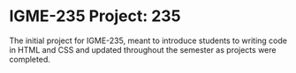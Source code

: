 # IGME-235 Project: 235
The initial project for IGME-235, meant to introduce students to writing code in HTML and CSS and updated throughout the semester as projects were completed. 
